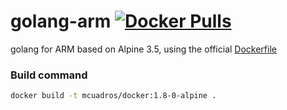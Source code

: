 # golang-arm [![Docker Pulls](https://img.shields.io/docker/pulls/mashape/kong.svg)](https://hub.docker.com/r/mcuadros/golang-arm/)

golang for ARM based on Alpine 3.5, using the official [Dockerfile](https://github.com/docker-library/golang/blob/132cd70768e3bc269902e4c7b579203f66dc9f64/1.8/alpine/Dockerfile)

### Build command

```sh
docker build -t mcuadros/docker:1.8-0-alpine .
```